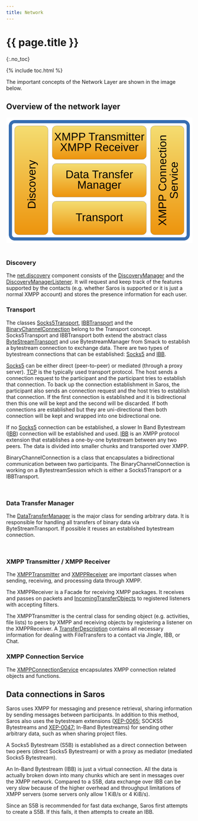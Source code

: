 ```yaml
---
title: Network
---
```


# {{ page.title }}
{:.no_toc}

{% include toc.html %}

The important concepts of the Network Layer are shown in the image
below.

## Overview of the network layer

![](../images/technical_doc/net.svg)
 
### Discovery

The
[net.discovery](https://github.com/saros-project/saros/tree/master/de.fu_berlin.inf.dpp.core/src/de/fu_berlin/inf/dpp/net/discovery)
component consists of the
[DiscoveryManager](https://github.com/saros-project/saros/blob/master/de.fu_berlin.inf.dpp.core/src/de/fu_berlin/inf/dpp/net/discovery/DiscoveryManager.java)
and the
[DiscoveryManagerListener](https://github.com/saros-project/saros/blob/master/de.fu_berlin.inf.dpp.core/src/de/fu_berlin/inf/dpp/net/discovery/DiscoveryManagerListener.java).
It will request and keep track of the features supported by the contacts
(e.g. whether Saros is supported or it is just a normal XMPP account)
and stores the presence information for each user.

### Transport

The classes
[Socks5Transport](https://github.com/saros-project/saros/blob/master/de.fu_berlin.inf.dpp.core/src/de/fu_berlin/inf/dpp/net/internal/Socks5Transport.java),
[IBBTransport](https://github.com/saros-project/saros/blob/master/de.fu_berlin.inf.dpp.core/src/de/fu_berlin/inf/dpp/net/internal/IBBTransport.java)
and the
[BinaryChannelConnection](https://github.com/saros-project/saros/blob/master/de.fu_berlin.inf.dpp.core/src/de/fu_berlin/inf/dpp/net/internal/BinaryChannelConnection.java)
belong to the Transport concept. Socks5Transport and IBBTransport both
extend the abstract class
[ByteStreamTransport](https://github.com/saros-project/saros/blob/master/de.fu_berlin.inf.dpp.core/src/de/fu_berlin/inf/dpp/net/internal/ByteStreamTransport.java)
and use BytestreamManager from Smack to establish a bytestream
connection to exchange data. There are two types of bytestream
connections that can be established:
[Socks5](http://xmpp.org/extensions/xep-0065.md) and
[IBB](http://xmpp.org/extensions/xep-0047.md).

[Socks5](http://xmpp.org/extensions/xep-0065.md) can be either direct
(peer-to-peer) or mediated (through a proxy server).
[TCP](http://en.wikipedia.org/wiki/Transmission_Control_Protocol) is the
typically used transport protocol. The host sends a connection request
to the participant and the participant tries to establish that
connection. To back up the connection establishment in Saros, the
participant also sends an connection request and the host tries to
establish that connection. If the first connection is established and it
is bidirectional then this one will be kept and the second will be
discarded. If both connections are established but they are
uni-directional then both connection will be kept and wrapped into one
bidirectional one.

If no [Socks5](http://xmpp.org/extensions/xep-0065.md) connection can
be established, a slower In Band Bytestream
([IBB](http://xmpp.org/extensions/xep-0047.md)) connection will be
established and used. [IBB](http://xmpp.org/extensions/xep-0047.md) is
an XMPP protocol extension that establishes a one-by-one bytestream
between any two peers. The data is divided into smaller chunks and
transported over XMPP.

BinaryChannelConnection is a class that encapsulates a bidirectional
communication between two participants. The BinaryChannelConnection is
working on a BytestreamSession which is either a Socks5Transport or a
IBBTransport.

 

### Data Transfer Manager

The
[DataTransferManager](https://github.com/saros-project/saros/blob/master/de.fu_berlin.inf.dpp.core/src/de/fu_berlin/inf/dpp/net/internal/DataTransferManager.java)
is the major class for sending arbitrary data. It is responsible for
handling all transfers of binary data via ByteStreamTransport. If
possible it reuses an established bytestream connection.

 

### XMPP Transmitter / XMPP Receiver

The
[XMPPTransmitter](https://github.com/saros-project/saros/blob/master/de.fu_berlin.inf.dpp.core/src/de/fu_berlin/inf/dpp/net/internal/XMPPTransmitter.java)
and
[XMPPReceiver](https://github.com/saros-project/saros/blob/master/de.fu_berlin.inf.dpp.core/src/de/fu_berlin/inf/dpp/net/internal/XMPPReceiver.java)
are important classes when sending, receiving, and processing data
through XMPP.

The XMPPReceiver is a Facade for receiving XMPP packages. It receives
and passes on packets and
[IncomingTransferObjects](https://github.com/saros-project/saros/blob/master/de.fu_berlin.inf.dpp.core/src/de/fu_berlin/inf/dpp/net/IncomingTransferObject.java)
to registered listeners with accepting filters.

The XMPPTransmitter is the central class for sending object (e.g.
activities, file lists) to peers by XMPP and receiving objects by
registering a listener on the XMPPReceiver. A
[TransferDescription](https://github.com/saros-project/saros/blob/master/de.fu_berlin.inf.dpp.core/src/de/fu_berlin/inf/dpp/net/internal/TransferDescription.java)
contains all necessary information for dealing with FileTransfers to a
contact via Jingle, IBB, or Chat.

### XMPP Connection Service

The
[XMPPConnectionService](https://github.com/saros-project/saros/blob/master/de.fu_berlin.inf.dpp.core/src/de/fu_berlin/inf/dpp/net/xmpp/XMPPConnectionService.java)
encapsulates XMPP connection related objects and functions.

## Data connections in Saros

Saros uses XMPP for messaging and presence retrieval, sharing
information by sending messages between participants. In addition to
this method, Saros also uses the bytestream extensions
([XEP-0065:](http://xmpp.org/extensions/xep-0065.md) SOCKS5
Bytestreams
and [XEP-0047:](http://xmpp.org/extensions/xep-0047.md) In-Band
Bytestreams) for sending other arbitrary data, such as when sharing
project files.

A Socks5 Bytestream (S5B) is established as a direct connection between
two peers (direct Socks5 Bytestream) or with a proxy as mediator
(mediated Socks5 Bytestream).

An In-Band Bytestream (IBB) is just a virtual connection. All the data
is actually broken down into many chunks which are sent in messages over
the XMPP network. Compared to a S5B, data exchange over IBB can be very
slow because of the higher overhead and throughput limitations of XMPP
servers (some servers only allow 1 KiB/s or 4 KiB/s).

Since an S5B is recommended for fast data exchange, Saros first attempts
to create a S5B. If this fails, it then attempts to create an IBB.

